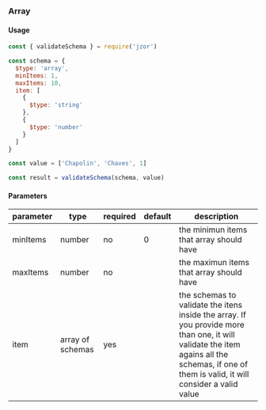 ### Array

#### Usage

```js
const { validateSchema } = require('jzor')

const schema = {
  $type: 'array',
  minItems: 1,
  maxItems: 10,
  item: [
    {
      $type: 'string'
    },
    {
      $type: 'number'
    }
  ]
}

const value = ['Chapolin', 'Chaves', 1]

const result = validateSchema(schema, value)
```

#### Parameters

| parameter | type | required | default | description |
| --------- | ---- | -------- | ------- | ----------- |
| minItems | number | no | 0 | the minimun items that array should have |
| maxItems | number | no | | the maximun items that array should have |
| item | array of schemas | yes | | the schemas to validate the itens inside the array. If you provide more than one, it will validate the item agains all the schemas, if one of them is valid, it will consider a valid value |